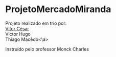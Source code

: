 # ProjetoMercadoMiranda
Projeto realizado em trio por: <br>
 <a href="www.github.com/lordvitor11">Vitor César</a> <br>
 <a>Victor Hugo</a> <br>
 <a>Thiago Macêdo<\a> <br>
 
Instruído pelo professor Monck Charles
